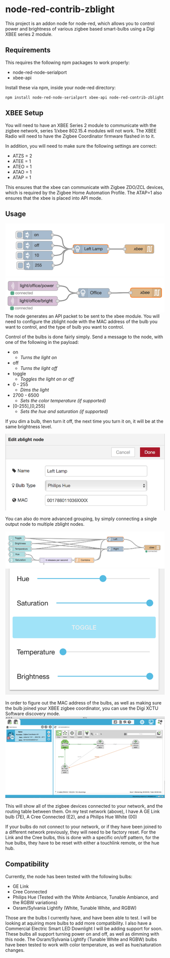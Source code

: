 # node-red-contrib-zblight

This project is an addon node for node-red, which allows you to control power and brightness
of various zigbee based smart-bulbs using a Digi XBEE series 2 module.

## Requirements

This requires the following npm packages to work properly:
* node-red-node-serialport
* xbee-api

Install these via npm, inside your node-red directory:
```
npm install node-red-node-serialport xbee-api node-red-contrib-zblight
```

## XBEE Setup

You will need to have an XBEE Series 2 module to communicate with the zigbee network, series 1/xbee 802.15.4 modules will not work.
The XBEE Radio will need to have the Zigbee Coordinator firmware flashed in to it.

In addition, you will need to make sure the following settings are correct:

* ATZS = 2
* ATEE = 1
* ATEO = 1
* ATAO = 1
* ATAP = 1

This ensures that the xbee can communicate with Zigbee ZDO/ZCL devices, which is required by the Zigbee Home Automation Profile.
The ATAP=1 also ensures that the xbee is placed into API mode.

## Usage
![flow](flow.png)
![mqtt-flow](mqtt-flow.png)
The node generates an API packet to be sent to the xbee module. You will need to configure the zblight node with the MAC address of the bulb you want to control, and the type of bulb you want to control.

Control of the bulbs is done fairly simply. Send a message to the node, with one of the following in the payload:
* on
    * _Turns the light on_
* off
    * _Turns the light off_
* toggle
    * _Toggles the light on or off_
* 0 - 255
    * _Dims the light_
* 2700 - 6500
    * _Sets the color temperature (if supported)_
* [0-255],[0,255]
    * _Sets the hue and saturation (if supported)_

If you dim a bulb, then turn it off, the next time you turn it on, it will be at the same brightness level.

![config](config.png)

You can also do more advanced grouping, by simply connecting a single output node to multiple zblight nodes.

![grouping](grouping.png)
![ui](ui.png)

In order to figure out the MAC address of the bulbs, as well as making sure the bulb joined your XBEE zigbee coordinator, you can use the Digi XCTU Software discovery mode.
![xctu](xctu.png)

This will show all of the zigbee devices connected to your network, and the routing table between them.
On my test network (above), I have A GE Link bulb (7E), A Cree Connected (E2), and a Philips Hue White (00)

If your bulbs do not connect to your network, or if they have been joined to a different network previously, they will need to be factory reset. For the Link and the Cree bulbs, this is done with a specific on/off pattern, for the hue bulbs, they have to be reset with either a touchlink remote, or the hue hub.

## Compatibility
Currently, the node has been tested with the following bulbs:
* GE Link
* Cree Connected
* Philips Hue (Tested with the White Ambiance, Tunable Ambiance, and the RGBW variations)
* Osram/Sylvania Lightify (White, Tunable White, and RGBW)

Those are the bulbs I currently have, and have been able to test. I will be looking at aquiring more bulbs to add more compatibility. I also have a Commercial Electric Smart LED Downlight I will be adding support for soon.
These bulbs all support turning power on and off, as well as dimming with this node. The Osram/Sylvania Lightify (Tunable White and RGBW) bulbs have been tested to work with color temperature, as well as hue/saturation changes.
